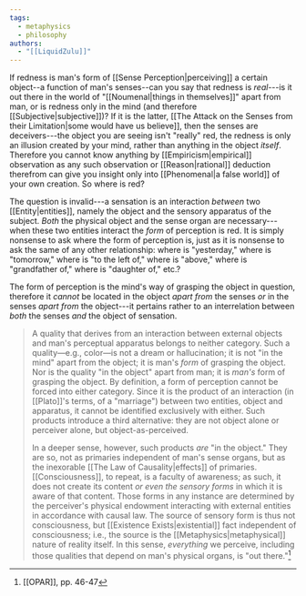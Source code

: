 ```yaml
---
tags:
  - metaphysics
  - philosophy
authors:
  - "[[LiquidZulu]]"
---
```

If redness is man's form of [[Sense Perception|perceiving]] a certain object--a function of man's senses--can you say that redness is *real*---is it out there in the world of "[[Noumenal|things in themselves]]" apart from man, or is redness only in the mind (and therefore [[Subjective|subjective]])? If it is the latter, [[The Attack on the Senses from their Limitation|some would have us believe]], then the senses are deceivers---the object you are seeing isn't "really" red, the redness is only an illusion created by your mind, rather than anything in the object *itself*. Therefore you cannot know anything by [[Empiricism|empirical]] observation as any such observation or [[Reason|rational]] deduction therefrom can give you insight only into [[Phenomenal|a false world]] of your own creation. So where is red?

The question is invalid---a sensation is an interaction *between* two [[Entity|entities]], namely the object and the sensory apparatus of the subject. *Both* the physical object and the sense organ are necessary---when these two entities interact the *form* of perception is red. It is simply nonsense to ask where the form of perception is, just as it is nonsense to ask the same of any other relationship: where is "yesterday," where is "tomorrow," where is "to the left of," where is "above," where is "grandfather of," where is "daughter of," etc.? 

The form of perception is the mind's way of grasping the object in question, therefore it *cannot* be located in the object *apart from* the senses *or* in the senses *apart from* the object---it pertains rather to an interrelation between *both* the senses *and* the object of sensation.

>A quality that derives from an interaction between external objects and man's perceptual apparatus belongs to neither category. Such a quality—e.g., color—is not a dream or hallucination; it is not "in the mind" apart from the object; it is man's *form* of grasping the object. Nor is the quality "in the object" apart from man; it is *man's* form of grasping the object. By definition, a form of perception cannot be forced into either category. Since it is the product of an interaction (in [[Plato]]'s terms, of a "marriage") between two entities, object and apparatus, it cannot be identified exclusively with either. Such products introduce a third alternative: they are not object alone or perceiver alone, but object-as-perceived.
>
>In a deeper sense, however, such products *are* "in the object." They are so, not as primaries independent of man's sense organs, but as the inexorable [[The Law of Causality|effects]] of primaries. [[Consciousness]], to repeat, is a faculty of awareness; as such, it does not create its content *or even the sensory forms* in which it is aware of that content. Those forms in any instance are determined by the perceiver's physical endowment interacting with external entities in accordance with causal law. The source of sensory form is thus not consciousness, but [[Existence Exists|existential]] fact independent of consciousness; i.e., the source is the [[Metaphysics|metaphysical]] nature of reality itself. In this sense, *everything* we perceive, including those qualities that depend on man's physical organs, is "out there."[^1]

[^1]: [[OPAR]], pp. 46-47